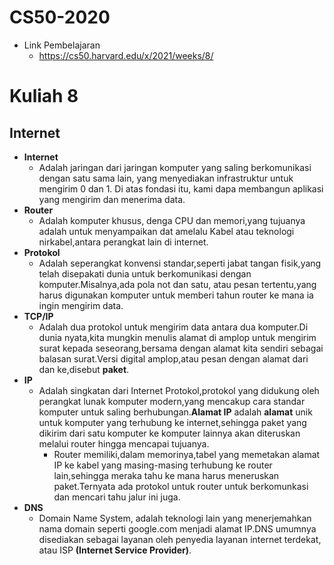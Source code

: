 # CS50-2020
- Link Pembelajaran
    - https://cs50.harvard.edu/x/2021/weeks/8/

# Kuliah 8
## Internet

- **Internet** 
    - Adalah jaringan dari jaringan komputer yang saling berkomunikasi dengan satu sama lain, yang menyediakan infrastruktur untuk mengirim 0 dan 1. Di atas fondasi itu, kami dapa membangun aplikasi yang mengirim dan menerima data.
- **Router**  
    - Adalah komputer khusus, denga CPU dan memori,yang tujuanya adalah untuk menyampaikan dat amelalu Kabel atau teknologi nirkabel,antara perangkat lain di internet.
- **Protokol** 
    - Adalah seperangkat konvensi standar,seperti jabat tangan fisik,yang telah disepakati dunia untuk berkomunikasi dengan komputer.Misalnya,ada pola not dan satu, atau pesan tertentu,yang harus digunakan komputer untuk memberi tahun router ke mana ia ingin mengirim data.
- **TCP/IP**
    - Adalah dua protokol untuk mengirim data antara dua komputer.Di dunia nyata,kita mungkin menulis alamat di amplop untuk mengirim surat kepada seseorang,bersama dengan alamat kita sendiri sebagai balasan surat.Versi digital amplop,atau pesan dengan alamat dari dan ke,disebut **paket**.
- **IP**
    - Adalah singkatan dari Internet Protokol,protokol yang didukung oleh perangkat lunak komputer modern,yang mencakup cara standar komputer untuk saling berhubungan.**Alamat IP** adalah **alamat** unik untuk komputer yang terhubung ke internet,sehingga paket yang dikirim dari satu komputer ke komputer lainnya akan diteruskan melalui router hingga mencapai tujuanya.
        - Router memiliki,dalam memorinya,tabel yang memetakan alamat IP ke kabel yang masing-masing terhubung ke router lain,sehingga meraka tahu ke mana harus meneruskan paket.Ternyata ada protokol untuk router untuk berkomunkasi dan mencari tahu jalur ini juga.
- **DNS**
    - Domain Name System, adalah teknologi lain yang menerjemahkan nama domain seperti google.com menjadi alamat IP.DNS umumnya disediakan sebagai layanan oleh penyedia layanan internet terdekat, atau ISP **(Internet Service Provider)**. 
